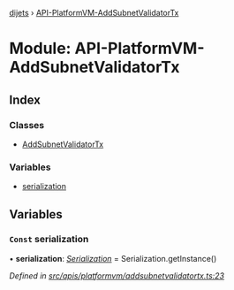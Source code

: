 [dijets](../README.md) › [API-PlatformVM-AddSubnetValidatorTx](api_platformvm_addsubnetvalidatortx.md)

# Module: API-PlatformVM-AddSubnetValidatorTx

## Index

### Classes

* [AddSubnetValidatorTx](../classes/api_platformvm_addsubnetvalidatortx.addsubnetvalidatortx.md)

### Variables

* [serialization](api_platformvm_addsubnetvalidatortx.md#const-serialization)

## Variables

### `Const` serialization

• **serialization**: *[Serialization](../classes/utils_serialization.serialization.md)* = Serialization.getInstance()

*Defined in [src/apis/platformvm/addsubnetvalidatortx.ts:23](https://github.com/Dijets-Inc/dijetsjs/blob/ca67b81/src/apis/platformvm/addsubnetvalidatortx.ts#L23)*
